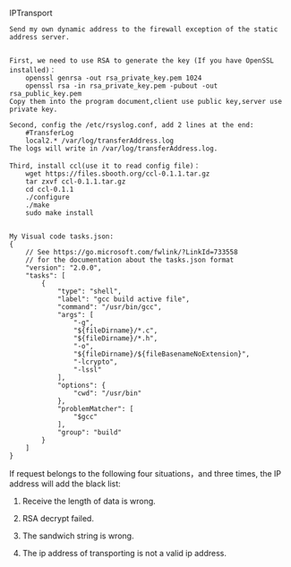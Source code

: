 IPTransport

	Send my own dynamic address to the firewall exception of the static address server.

 
	First, we need to use RSA to generate the key (If you have OpenSSL installed)：
		openssl genrsa -out rsa_private_key.pem 1024
		openssl rsa -in rsa_private_key.pem -pubout -out rsa_public_key.pem
	Copy them into the program document,client use public key,server use private key.

	Second, config the /etc/rsyslog.conf, add 2 lines at the end:
		#TransferLog
		local2.* /var/log/transferAddress.log
	The logs will write in /var/log/transferAddress.log.

	Third, install ccl(use it to read config file)：
		wget https://files.sbooth.org/ccl-0.1.1.tar.gz
		tar zxvf ccl-0.1.1.tar.gz
		cd ccl-0.1.1
		./configure
		./make
		sudo make install


	My Visual code tasks.json: 
	{
	    // See https://go.microsoft.com/fwlink/?LinkId=733558 
	    // for the documentation about the tasks.json format
	    "version": "2.0.0",
	    "tasks": [
	        {
	            "type": "shell",
	            "label": "gcc build active file",
	            "command": "/usr/bin/gcc",
	            "args": [
	                "-g",
	                "${fileDirname}/*.c",
	                "${fileDirname}/*.h",
	                "-o",
	                "${fileDirname}/${fileBasenameNoExtension}",
	                "-lcrypto",
	                "-lssl"
	            ],
	            "options": {
	                "cwd": "/usr/bin"
	            },
	            "problemMatcher": [
	                "$gcc"
	            ],
	            "group": "build"
	        }
	    ]
	}




If request belongs to the following four situations，and three times, the IP address will add the black list:

1. Receive the length of data is wrong.

2. RSA decrypt failed.

3. The sandwich string is wrong.

4. The ip address of transporting is not a valid ip address.
